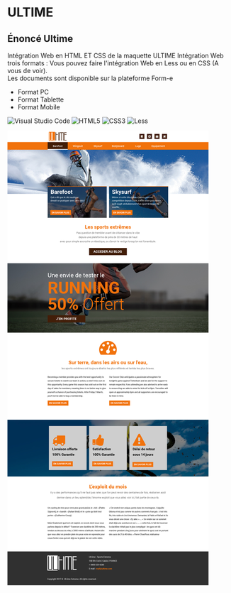 # ULTIME

## Énoncé Ultime

Intégration Web en HTML ET CSS de la maquette ULTIME Intégration Web trois formats :
Vous pouvez faire l'intégration Web en Less ou en CSS (A vous de voir).  
Les documents sont disponible sur la plateforme Form-e  

* Format PC
* Format Tablette
* Format Mobile   


![Visual Studio Code](https://img.shields.io/badge/Visual%20Studio%20Code-0078d7.svg?style=for-the-badge&logo=visual-studio-code&logoColor=white) ![HTML5](https://img.shields.io/badge/html5-%23E34F26.svg?style=for-the-badge&logo=html5&logoColor=white) ![CSS3](https://img.shields.io/badge/css3-%231572B6.svg?style=for-the-badge&logo=css3&logoColor=white) ![Less](https://img.shields.io/badge/less-2B4C80?style=for-the-badge&logo=less&logoColor=white)

![Ultime](profile/img/Ultime.jpg)&nbsp;&nbsp;
